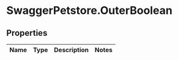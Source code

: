 # SwaggerPetstore.OuterBoolean

## Properties
Name | Type | Description | Notes
------------ | ------------- | ------------- | -------------
